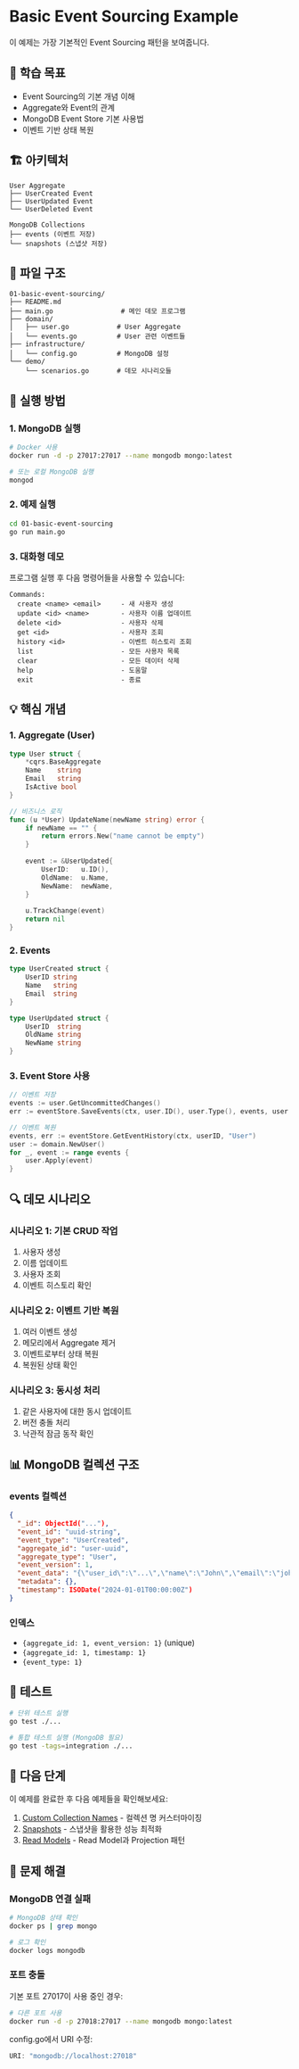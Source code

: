 # Basic Event Sourcing Example

이 예제는 가장 기본적인 Event Sourcing 패턴을 보여줍니다.

## 📖 학습 목표

- Event Sourcing의 기본 개념 이해
- Aggregate와 Event의 관계
- MongoDB Event Store 기본 사용법
- 이벤트 기반 상태 복원

## 🏗️ 아키텍처

```
User Aggregate
├── UserCreated Event
├── UserUpdated Event
└── UserDeleted Event

MongoDB Collections
├── events (이벤트 저장)
└── snapshots (스냅샷 저장)
```

## 📁 파일 구조

```
01-basic-event-sourcing/
├── README.md
├── main.go                 # 메인 데모 프로그램
├── domain/
│   ├── user.go            # User Aggregate
│   └── events.go          # User 관련 이벤트들
├── infrastructure/
│   └── config.go          # MongoDB 설정
└── demo/
    └── scenarios.go       # 데모 시나리오들
```

## 🚀 실행 방법

### 1. MongoDB 실행
```bash
# Docker 사용
docker run -d -p 27017:27017 --name mongodb mongo:latest

# 또는 로컬 MongoDB 실행
mongod
```

### 2. 예제 실행
```bash
cd 01-basic-event-sourcing
go run main.go
```

### 3. 대화형 데모
프로그램 실행 후 다음 명령어들을 사용할 수 있습니다:

```
Commands:
  create <name> <email>     - 새 사용자 생성
  update <id> <name>        - 사용자 이름 업데이트  
  delete <id>               - 사용자 삭제
  get <id>                  - 사용자 조회
  history <id>              - 이벤트 히스토리 조회
  list                      - 모든 사용자 목록
  clear                     - 모든 데이터 삭제
  help                      - 도움말
  exit                      - 종료
```

## 💡 핵심 개념

### 1. Aggregate (User)
```go
type User struct {
    *cqrs.BaseAggregate
    Name    string
    Email   string
    IsActive bool
}

// 비즈니스 로직
func (u *User) UpdateName(newName string) error {
    if newName == "" {
        return errors.New("name cannot be empty")
    }
    
    event := &UserUpdated{
        UserID:   u.ID(),
        OldName:  u.Name,
        NewName:  newName,
    }
    
    u.TrackChange(event)
    return nil
}
```

### 2. Events
```go
type UserCreated struct {
    UserID string
    Name   string
    Email  string
}

type UserUpdated struct {
    UserID  string
    OldName string
    NewName string
}
```

### 3. Event Store 사용
```go
// 이벤트 저장
events := user.GetUncommittedChanges()
err := eventStore.SaveEvents(ctx, user.ID(), user.Type(), events, user.Version())

// 이벤트 복원
events, err := eventStore.GetEventHistory(ctx, userID, "User")
user := domain.NewUser()
for _, event := range events {
    user.Apply(event)
}
```

## 🔍 데모 시나리오

### 시나리오 1: 기본 CRUD 작업
1. 사용자 생성
2. 이름 업데이트
3. 사용자 조회
4. 이벤트 히스토리 확인

### 시나리오 2: 이벤트 기반 복원
1. 여러 이벤트 생성
2. 메모리에서 Aggregate 제거
3. 이벤트로부터 상태 복원
4. 복원된 상태 확인

### 시나리오 3: 동시성 처리
1. 같은 사용자에 대한 동시 업데이트
2. 버전 충돌 처리
3. 낙관적 잠금 동작 확인

## 📊 MongoDB 컬렉션 구조

### events 컬렉션
```json
{
  "_id": ObjectId("..."),
  "event_id": "uuid-string",
  "event_type": "UserCreated",
  "aggregate_id": "user-uuid",
  "aggregate_type": "User",
  "event_version": 1,
  "event_data": "{\"user_id\":\"...\",\"name\":\"John\",\"email\":\"john@example.com\"}",
  "metadata": {},
  "timestamp": ISODate("2024-01-01T00:00:00Z")
}
```

### 인덱스
- `{aggregate_id: 1, event_version: 1}` (unique)
- `{aggregate_id: 1, timestamp: 1}`
- `{event_type: 1}`

## 🧪 테스트

```bash
# 단위 테스트 실행
go test ./...

# 통합 테스트 실행 (MongoDB 필요)
go test -tags=integration ./...
```

## 🔗 다음 단계

이 예제를 완료한 후 다음 예제들을 확인해보세요:

1. [Custom Collection Names](../02-custom-collections/) - 컬렉션 명 커스터마이징
2. [Snapshots](../03-snapshots/) - 스냅샷을 활용한 성능 최적화
3. [Read Models](../04-read-models/) - Read Model과 Projection 패턴

## 🐛 문제 해결

### MongoDB 연결 실패
```bash
# MongoDB 상태 확인
docker ps | grep mongo

# 로그 확인
docker logs mongodb
```

### 포트 충돌
기본 포트 27017이 사용 중인 경우:
```bash
# 다른 포트 사용
docker run -d -p 27018:27017 --name mongodb mongo:latest
```

config.go에서 URI 수정:
```go
URI: "mongodb://localhost:27018"
```
